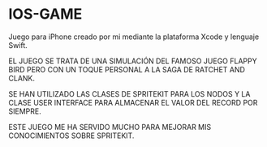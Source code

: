 # IOS-GAME
Juego para iPhone creado por mi mediante la plataforma Xcode y lenguaje Swift.

EL JUEGO SE TRATA DE UNA SIMULACIÓN DEL FAMOSO JUEGO FLAPPY BIRD PERO CON UN TOQUE PERSONAL A LA SAGA DE RATCHET AND CLANK.

SE HAN UTILIZADO LAS CLASES DE SPRITEKIT PARA LOS NODOS Y LA CLASE USER INTERFACE PARA ALMACENAR EL VALOR DEL RECORD POR SIEMPRE.

ESTE JUEGO ME HA SERVIDO MUCHO PARA MEJORAR MIS CONOCIMIENTOS SOBRE SPRITEKIT.
